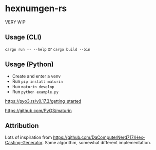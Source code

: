 # hexnumgen-rs

VERY WIP

## Usage (CLI)

`cargo run -- --help` or `cargo build --bin`

## Usage (Python)

* Create and enter a venv
* Run `pip install maturin`
* Run `maturin develop`
* Run `python example.py`

https://pyo3.rs/v0.17.3/getting_started

https://github.com/PyO3/maturin

## Attribution

Lots of inspiration from https://github.com/DaComputerNerd717/Hex-Casting-Generator. Same algorithm, somewhat different implementation.
